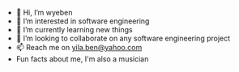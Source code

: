 - 👋 Hi, I’m wyeben
- 👀 I’m interested in software engineering 
- 🌱 I’m currently learning new things
- 💞️ I’m looking to collaborate on any software engineering project
- 📫 Reach me on yila.ben@yahoo.com
- Fun facts about me, I'm also a musician

<!---
wyeben/wyeben is a ✨ special ✨ repository because its `README.md` (this file) appears on your GitHub profile.
You can click the Preview link to take a look at your changes.
--->
